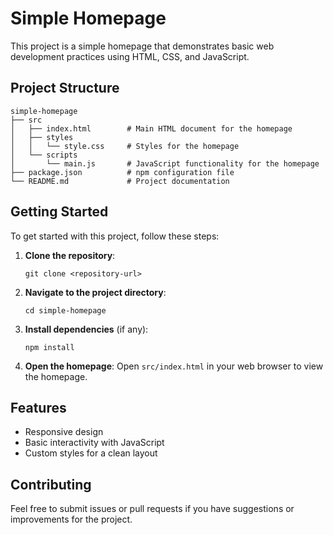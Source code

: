 # Simple Homepage

This project is a simple homepage that demonstrates basic web development practices using HTML, CSS, and JavaScript.

## Project Structure

```
simple-homepage
├── src
│   ├── index.html        # Main HTML document for the homepage
│   ├── styles
│   │   └── style.css     # Styles for the homepage
│   └── scripts
│       └── main.js       # JavaScript functionality for the homepage
├── package.json          # npm configuration file
└── README.md             # Project documentation
```

## Getting Started

To get started with this project, follow these steps:

1. **Clone the repository**:
   ```
   git clone <repository-url>
   ```

2. **Navigate to the project directory**:
   ```
   cd simple-homepage
   ```

3. **Install dependencies** (if any):
   ```
   npm install
   ```

4. **Open the homepage**:
   Open `src/index.html` in your web browser to view the homepage.

## Features

- Responsive design
- Basic interactivity with JavaScript
- Custom styles for a clean layout

## Contributing

Feel free to submit issues or pull requests if you have suggestions or improvements for the project.
